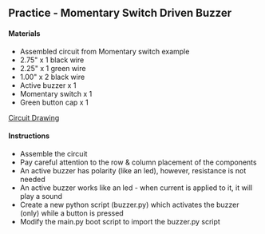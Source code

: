 ## Practice - Momentary Switch Driven Buzzer

#### Materials
 - Assembled circuit from Momentary switch example
 - 2.75" x 1 black wire
 - 2.25" x 1 green wire
 - 1.00" x 2 black wire
 - Active buzzer x 1
 - Momentary switch x 1
 - Green button cap x 1

[Circuit Drawing](lesson01-11.pdf)

#### Instructions
 - Assemble the circuit
 - Pay careful attention to the row & column placement of the components
 - An active buzzer has polarity (like an led), however, resistance is not needed
 - An active buzzer works like an led - when current is applied to it, it will play a sound
 - Create a new python script (buzzer.py) which activates the buzzer (only) while a button is pressed
 - Modify the main.py boot script to import the buzzer.py script
